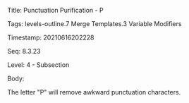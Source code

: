 Title:  Punctuation Purification - P

Tags:   levels-outline.7 Merge Templates.3 Variable Modifiers

Timestamp: 20210616202228

Seq:    8.3.23

Level:  4 - Subsection

Body: 

The letter "P" will remove awkward punctuation characters.


